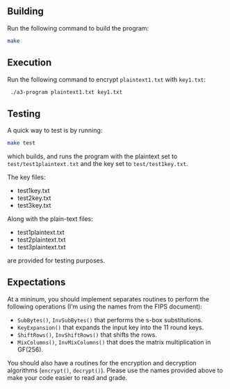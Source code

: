 ## Building

Run the following command to build the program:
```sh
make
```

## Execution

Run the following command to encrypt `plaintext1.txt` with `key1.txt`:
```sh
 ./a3-program plaintext1.txt key1.txt
```

## Testing

A quick way to test is by running:
```sh
make test
```
which builds, and runs the program with the plaintext set to `test/test1plaintext.txt` and the key set to `test/test1key.txt`.

The key files:
- test1key.txt
- test2key.txt
- test3key.txt

Along with the plain-text files:
- test1plaintext.txt
- test2plaintext.txt
- test3plaintext.txt

are provided for testing purposes.

## Expectations
At a mininum, you should implement separates routines to perform the following
operations (I’m using the names from the FIPS document):
- `SubBytes()`, `InvSubBytes()` that performs the s-box substitutions.
- `KeyExpansion()` that expands the input key into the 11 round keys.
- `ShiftRows()`, `InvShiftRows()` that shifts the rows.
- `MixColumns()`, `InvMixColumns()` that does the matrix multiplication in GF(256).

You should also have a routines for the encryption and decryption algorithms (`encrypt()`, `decrypt()`).
Please use the names provided above to make your code easier to read and grade.
